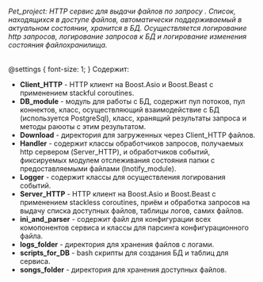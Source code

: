 ###### Pet_project: HTTP сервис для выдачи файлов по запросу . Список, находящихся в доступе файлов, автоматически поддерживаемый в актуальном состоянии, хранится в БД. Осуществляется логирование http запросов, логирование запросов к БД и логирование изменения состояния файлохранилища.  
@settings { font-size: 1; }
Содержит:  
- **Client_HTTP** - HTTP клиент на Boost.Asio и Boost.Beast c применением stackful coroutines.  
- **DB_module** - модуль для работы с БД, содержит пул потоков, пул коннектов, класс, осуществляющий взаимодействие с БД (используется PostgreSql), класс, хранящий результаты запроса и методы раюоты с этим результатом.  
- **Download** - директория для загруженных через Client_HTTP файлов.  
- **Handler** - содержит классы обработчиков запросов, получаемых http сервером (Server_HTTP), и обработчиков событий, фиксируемых модулем отслеживания состояния папки с предоставляемыми файлами (Inotify_module).  
- **Logger** - содержит классы для осуществления логирования событий.  
- **Server_HTTP** - HTTP клиент на Boost.Asio и Boost.Beast c применением stackless coroutines, приём и обработка запросов на выдачу списка доступных файлов, таблицы логов, самих файлов.  
- **ini_and_parser** - содержит файл для конфигурации всех комопонентов сервиса и классы для парсинга конфигурационного файла.  
- **logs_folder** - директория для хранения файлов с логами.  
- **scripts_for_DB** - bash скрипты для создания БД и таблиц для сервиса.  
- **songs_folder** - директория для хранения доступных файлов.  
